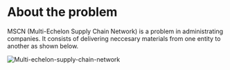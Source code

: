 # About the problem
MSCN (Multi-Echelon Supply Chain Network) is a problem in administrating companies. It consists of delivering neccesary materials from one entity to another as shown below.

![Multi-echelon-supply-chain-network](https://user-images.githubusercontent.com/42720598/111231355-68f9af00-85e9-11eb-9756-052e9b8a2ec1.png)

